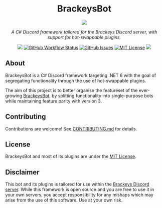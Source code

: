 <h1 align="center">BrackeysBot</h1>
<p align="center"><img src="https://avatars.githubusercontent.com/u/102218313?s=200&v=4"></p>
<p align="center"><i>A C# Discord framework tailored for the Brackeys Discord server, with support for hot-swappable plugins.</i></p>
<p align="center">
<a href="https://github.com/oliverbooth/BrackeysBot/releases"><img src="https://img.shields.io/github/v/release/oliverbooth/BrackeysBot?include_prereleases"></a>
<a href="https://github.com/oliverbooth/BrackeysBot/actions?query=workflow%3A%22.NET%22"><img src="https://img.shields.io/github/workflow/status/oliverbooth/BrackeysBot/.NET" alt="GitHub Workflow Status" title="GitHub Workflow Status"></a>
<a href="https://github.com/oliverbooth/BrackeysBot/issues"><img src="https://img.shields.io/github/issues/oliverbooth/BrackeysBot" alt="GitHub Issues" title="GitHub Issues"></a>
<a href="https://github.com/oliverbooth/BrackeysBot/blob/main/LICENSE.md"><img src="https://img.shields.io/github/license/oliverbooth/BrackeysBot" alt="MIT License" title="MIT License"></a>
<a href="https://discord.gg/brackeys"><img src="https://discordapp.com/api/guilds/243005537342586880/widget.png?style=shield"></a>
</p>

## About
BrackeysBot is a C# Discord framework targeting .NET 6 with the goal of segregating functionality through the use of hot-swappable plugins.

The aim of this project is to better organise the featureset of the ever-growing [BrackeysBot](https://github.com/yiliansource/brackeys-bot/), by splitting functionality into single-purpose bots while maintaining feature parity with version 3.

## Contributing
Contributions are welcome! See [CONTRIBUTING.md](CONTRIBUTING.md) for details.

## License
BrackeysBot and most of its plugins are under the [MIT License](LICENSE.md).

## Disclaimer
This bot and its plugins is tailored for use within the [Brackeys Discord server](https://discord.gg/brackeys). While this framework is open source and you are free to use it in your own servers, you accept responsibility for any mishaps which may arise from the use of this software. Use at your own risk.
